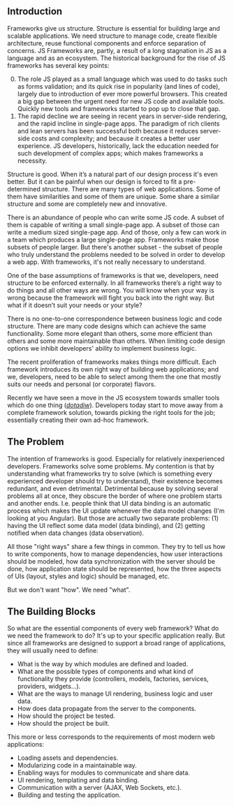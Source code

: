 ## Introduction

Frameworks give us structure. Structure is essential for building large and
scalable applications. We need structure to manage code, create flexible
architecture, reuse functional components and enforce separation of concerns.
JS Frameworks are, partly, a result of a long stagnation in JS as a language
and as an ecosystem. The historical background for the rise of JS frameworks
has several key points:

0. The role JS played as a small language which was used to do tasks such as
   forms validation; and its quick rise in popularity (and lines of code),
   largely due to introduction of ever more powerful browsers. This created a
   big gap between the urgent need for new JS code and available tools. Quickly
   new tools and frameworks started to pop up to close that gap.
0. The rapid decline we are seeing in recent years in server-side rendering, and
   the rapid incline in single-page apps. The paradigm of rich clients and lean
   servers has been successful both because it reduces server-side costs and
   complexity; and because it creates a better user experience. JS developers,
   historically, lack the education needed for such development of complex
   apps; which makes frameworks a necessity.

Structure is good. When it’s a natural part of our design process it's even
better. But it can be painful when our design is forced to fit a pre-determined
structure. There are many types of web applications. Some of them have
similarities and some of them are unique. Some share a similar structure and
some are completely new and innovative.

There is an abundance of people who can write some JS code. A subset of them is
capable of writing a small single-page app. A subset of those can write a medium
sized single-page app. And of those, only a few can work in a team which
produces a large single-page app. Frameworks make those subsets of people
larger. But there's another subset - the subset of people who truly understand
the problems needed to be solved in order to develop a web app. With frameworks,
it's not really necessary to understand.

One of the base assumptions of frameworks is that we, developers, need
structure to be enforced externally. In all frameworks there’s a right way to
do things and all other ways are wrong. You will know when your way is wrong
because the framework will fight you back into the right way. But what if it
doesn’t suit your needs or your style?

There is no one-to-one correspondence between business logic and code structure.
There are many code designs which can achieve the same functionality. Some more
elegant than others, some more efficient than others and some more maintainable
than others. When limiting code design options we inhibit developers' ability to
implement business logic.

The recent proliferation of frameworks makes things more difficult. Each
framework introduces its own right way of building web applications; and we,
developers, need to be able to select among them the one that mostly suits our
needs and personal (or corporate) flavors.

Recently we have seen a move in the JS ecosystem towards smaller tools which do
one thing ([*dotadiw*][1]). Developers today start to move away from a complete
framework solution, towards picking the right tools for the job; essentially
creating their own ad-hoc framework.

## The Problem

The intention of frameworks is good. Especially for relatively inexperienced
developers. Frameworks solve some problems. My contention is that by
understanding what frameworks try to solve (which is something every experienced
developer should try to understand), their existence becomes redundant, and even
detrimental. Detrimental because by solving several problems all at once, they
obscure the border of where one problem starts and another ends. I.e. people
think that UI data binding is an automatic process which makes the UI update
whenever the data model changes (I'm looking at you Angular). But those are
actually two separate problems: (1) having the UI reflect some data model (data
binding), and (2) getting notified when data changes (data observation).

All those "right ways" share a few things in common. They try to tell us how to
write components, how to manage dependencies, how user interactions should be
modeled, how data synchronization with the server should be done, how
application state should be represented, how the three aspects of UIs (layout,
styles and logic) should be managed, etc.

But we don't want "how". We need "what".

## The Building Blocks

So what are the essential components of every web framework? What do we need
the framework to do? It's up to your specific application really. But since
all frameworks are designed to support a broad range of applications, they
will usually need to define:

- What is the way by which modules are defined and loaded.
- What are the possible types of components and what kind of functionality they
  provide (controllers, models, factories, services, providers, widgets...).
- What are the ways to manage UI rendering, business logic and user data.
- How does data propagate from the server to the components.
- How should the project be tested.
- How should the project be built.

This more or less corresponds to the requirements of most modern web
applications:

- Loading assets and dependencies.
- Modularizing code in a maintainable way.
- Enabling ways for modules to communicate and share data.
- UI rendering, templating and data binding.
- Communication with a server (AJAX, Web Sockets, etc.).
- Building and testing the application.

[1]: https://en.wikipedia.org/wiki/Unix_philosophy#Do_One_Thing_and_Do_It_Well "Do one thing and do it well"
